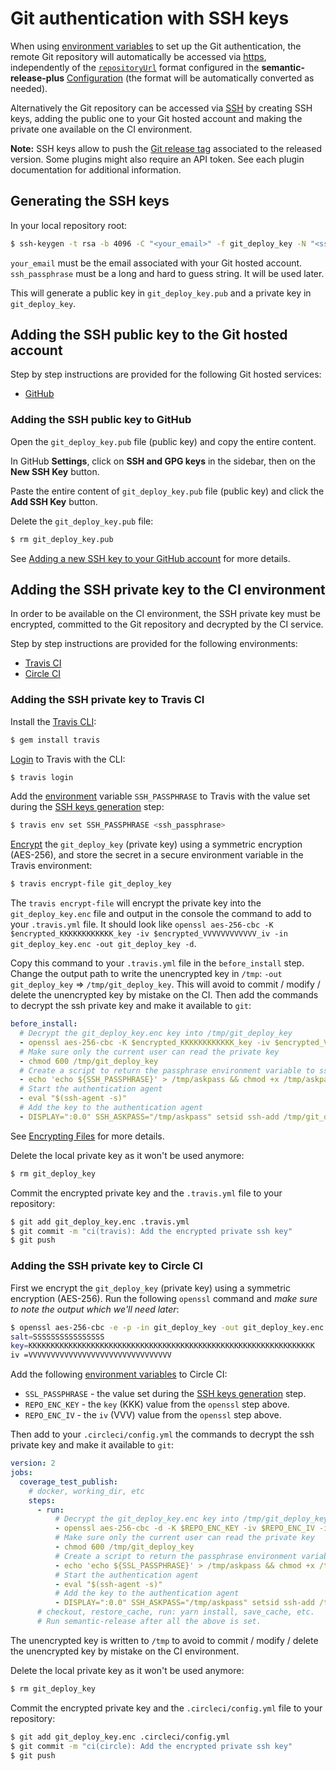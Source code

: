 # Git authentication with SSH keys

When using [environment variables](../../usage/ci-configuration.md#authentication) to set up the Git authentication, the remote Git repository will automatically be accessed via [https](https://git-scm.com/book/en/v2/Git-on-the-Server-The-Protocols#_the_http_protocols), independently of the [`repositoryUrl`](../../usage/configuration.md#repositoryurl) format configured in the **semantic-release-plus** [Configuration](../../usage/configuration.md#configuration) (the format will be automatically converted as needed).

Alternatively the Git repository can be accessed via [SSH](https://git-scm.com/book/en/v2/Git-on-the-Server-The-Protocols#_the_ssh_protocol) by creating SSH keys, adding the public one to your Git hosted account and making the private one available on the CI environment.

**Note:** SSH keys allow to push the [Git release tag](https://git-scm.com/book/en/v2/Git-Basics-Tagging) associated to the released version. Some plugins might also require an API token. See each plugin documentation for additional information.

## Generating the SSH keys

In your local repository root:

```bash
$ ssh-keygen -t rsa -b 4096 -C "<your_email>" -f git_deploy_key -N "<ssh_passphrase>"
```

`your_email` must be the email associated with your Git hosted account. `ssh_passphrase` must be a long and hard to guess string. It will be used later.

This will generate a public key in `git_deploy_key.pub` and a private key in `git_deploy_key`.

## Adding the SSH public key to the Git hosted account

Step by step instructions are provided for the following Git hosted services:

- [GitHub](#adding-the-ssh-public-key-to-github)

### Adding the SSH public key to GitHub

Open the `git_deploy_key.pub` file (public key) and copy the entire content.

In GitHub **Settings**, click on **SSH and GPG keys** in the sidebar, then on the **New SSH Key** button.

Paste the entire content of `git_deploy_key.pub` file (public key) and click the **Add SSH Key** button.

Delete the `git_deploy_key.pub` file:

```bash
$ rm git_deploy_key.pub
```

See [Adding a new SSH key to your GitHub account](https://help.github.com/articles/adding-a-new-ssh-key-to-your-github-account/) for more details.

## Adding the SSH private key to the CI environment

In order to be available on the CI environment, the SSH private key must be encrypted, committed to the Git repository and decrypted by the CI service.

Step by step instructions are provided for the following environments:

- [Travis CI](#adding-the-ssh-private-key-to-travis-ci)
- [Circle CI](#adding-the-ssh-private-key-to-circle-ci)

### Adding the SSH private key to Travis CI

Install the [Travis CLI](https://github.com/travis-ci/travis.rb#installation):

```bash
$ gem install travis
```

[Login](https://github.com/travis-ci/travis.rb#login) to Travis with the CLI:

```bash
$ travis login
```

Add the [environment](https://github.com/travis-ci/travis.rb#env) variable `SSH_PASSPHRASE` to Travis with the value set during the [SSH keys generation](#generating-the-ssh-keys) step:

```bash
$ travis env set SSH_PASSPHRASE <ssh_passphrase>
```

[Encrypt](https://github.com/travis-ci/travis.rb#encrypt) the `git_deploy_key` (private key) using a symmetric encryption (AES-256), and store the secret in a secure environment variable in the Travis environment:

```bash
$ travis encrypt-file git_deploy_key
```

The `travis encrypt-file` will encrypt the private key into the `git_deploy_key.enc` file and output in the console the command to add to your `.travis.yml` file. It should look like `openssl aes-256-cbc -K $encrypted_KKKKKKKKKKKK_key -iv $encrypted_VVVVVVVVVVVV_iv -in git_deploy_key.enc -out git_deploy_key -d`.

Copy this command to your `.travis.yml` file in the `before_install` step. Change the output path to write the unencrypted key in `/tmp`: `-out git_deploy_key` => `/tmp/git_deploy_key`. This will avoid to commit / modify / delete the unencrypted key by mistake on the CI. Then add the commands to decrypt the ssh private key and make it available to `git`:

```yaml
before_install:
  # Decrypt the git_deploy_key.enc key into /tmp/git_deploy_key
  - openssl aes-256-cbc -K $encrypted_KKKKKKKKKKKK_key -iv $encrypted_VVVVVVVVVVVV_iv -in git_deploy_key.enc -out /tmp/git_deploy_key -d
  # Make sure only the current user can read the private key
  - chmod 600 /tmp/git_deploy_key
  # Create a script to return the passphrase environment variable to ssh-add
  - echo 'echo ${SSH_PASSPHRASE}' > /tmp/askpass && chmod +x /tmp/askpass
  # Start the authentication agent
  - eval "$(ssh-agent -s)"
  # Add the key to the authentication agent
  - DISPLAY=":0.0" SSH_ASKPASS="/tmp/askpass" setsid ssh-add /tmp/git_deploy_key </dev/null
```

See [Encrypting Files](https://docs.travis-ci.com/user/encrypting-files) for more details.

Delete the local private key as it won't be used anymore:

```bash
$ rm git_deploy_key
```

Commit the encrypted private key and the `.travis.yml` file to your repository:

```bash
$ git add git_deploy_key.enc .travis.yml
$ git commit -m "ci(travis): Add the encrypted private ssh key"
$ git push
```

### Adding the SSH private key to Circle CI

First we encrypt the `git_deploy_key` (private key) using a symmetric encryption (AES-256). Run the following `openssl` command and _make sure to note the output which we'll need later_:

```bash
$ openssl aes-256-cbc -e -p -in git_deploy_key -out git_deploy_key.enc -K `openssl rand -hex 32` -iv `openssl rand -hex 16`
salt=SSSSSSSSSSSSSSSS
key=KKKKKKKKKKKKKKKKKKKKKKKKKKKKKKKKKKKKKKKKKKKKKKKKKKKKKKKKKKKKKKKK
iv =VVVVVVVVVVVVVVVVVVVVVVVVVVVVVVVV
```

Add the following [environment variables](https://circleci.com/docs/2.0/env-vars/#adding-environment-variables-in-the-app) to Circle CI:

- `SSL_PASSPHRASE` - the value set during the [SSH keys generation](#generating-the-ssh-keys) step.
- `REPO_ENC_KEY` - the `key` (KKK) value from the `openssl` step above.
- `REPO_ENC_IV` - the `iv` (VVV) value from the `openssl` step above.

Then add to your `.circleci/config.yml` the commands to decrypt the ssh private key and make it available to `git`:

```yaml
version: 2
jobs:
  coverage_test_publish:
    # docker, working_dir, etc
    steps:
      - run:
          # Decrypt the git_deploy_key.enc key into /tmp/git_deploy_key
          - openssl aes-256-cbc -d -K $REPO_ENC_KEY -iv $REPO_ENC_IV -in git_deploy_key.enc -out /tmp/git_deploy_key
          # Make sure only the current user can read the private key
          - chmod 600 /tmp/git_deploy_key
          # Create a script to return the passphrase environment variable to ssh-add
          - echo 'echo ${SSL_PASSPHRASE}' > /tmp/askpass && chmod +x /tmp/askpass
          # Start the authentication agent
          - eval "$(ssh-agent -s)"
          # Add the key to the authentication agent
          - DISPLAY=":0.0" SSH_ASKPASS="/tmp/askpass" setsid ssh-add /tmp/git_deploy_key </dev/null
      # checkout, restore_cache, run: yarn install, save_cache, etc.
      # Run semantic-release after all the above is set.
```

The unencrypted key is written to `/tmp` to avoid to commit / modify / delete the unencrypted key by mistake on the CI environment.

Delete the local private key as it won't be used anymore:

```bash
$ rm git_deploy_key
```

Commit the encrypted private key and the `.circleci/config.yml` file to your repository:

```bash
$ git add git_deploy_key.enc .circleci/config.yml
$ git commit -m "ci(circle): Add the encrypted private ssh key"
$ git push
```
